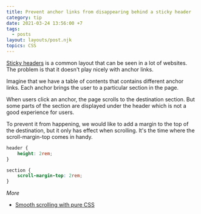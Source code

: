 ```yaml
---
title: Prevent anchor links from disappearing behind a sticky header
category: tip
date: 2021-03-24 13:56:00 +7
tags:
  - posts
layout: layouts/post.njk
topics: CSS
---
```


[Sticky headers](https://csslayout.io/patterns/sticky-header) is a common layout that can be seen in a lot of websites. The problem is that it doesn't play nicely with anchor links.

Imagine that we have a table of contents that contains different anchor links. Each anchor brings the user to a particular section in the page.

When users click an anchor, the page scrolls to the destination section. But some parts of the section are displayed under the header which is not a good experience for users.

To prevent it from happening, we would like to add a margin to the top of the destination, but it only has effect when scrolling. It's the time where the scroll-margin-top comes in handy.

```css
header {
    height: 2rem;
}

section {
    scroll-margin-top: 2rem;
}
```

_More_

* [Smooth scrolling with pure CSS](/smooth-scrolling-with-pure-css.html)